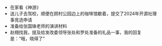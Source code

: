 - 在家看《神游》
- 送儿子去驾校，顺便在顾村公园边上的咖啡馆歇着，提交了2024年开源社理事竞选申请
- 准备给张国锋老师的演讲材料
- 赵栩找我，提及给发改委领导张处和罗处准备的礼品一事，我的回复是：“哦，晓得了”